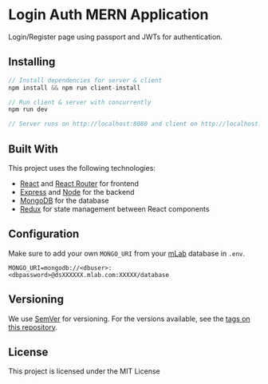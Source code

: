 # Login Auth MERN Application

Login/Register page using passport and JWTs for authentication.

## Installing

```javascript
// Install dependencies for server & client
npm install && npm run client-install

// Run client & server with concurrently
npm run dev

// Server runs on http://localhost:8080 and client on http://localhost:3000
```

## Built With

This project uses the following technologies:

- [React](https://reactjs.org) and [React Router](https://reacttraining.com/react-router/) for frontend
- [Express](http://expressjs.com/) and [Node](https://nodejs.org/en/) for the backend
- [MongoDB](https://www.mongodb.com/) for the database
- [Redux](https://redux.js.org/basics/usagewithreact) for state management between React components

## Configuration

Make sure to add your own `MONGO_URI` from your [mLab](http://mlab.com) database in `.env`.

```
MONGO_URI=mongodb://<dbuser>:<dbpassword>@dsXXXXXX.mlab.com:XXXXX/database
```

## Versioning

We use [SemVer](http://semver.org/) for versioning. For the versions available, see the [tags on this repository](https://github.com/your/project/tags).

## License

This project is licensed under the MIT License
